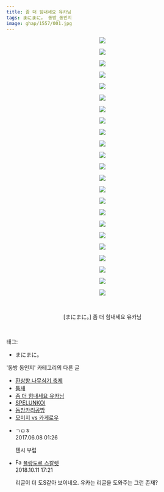 ```yaml
---
title: 좀 더 힘내세요 유카님
tags: まにまに。 동방_동인지
image: ghap/1557/001.jpg
---
```

<div class="article">
<p style="text-align: center; clear: none; float: none;"><img src="{{ site.nasurl }}/ghap/1557/001.jpg"/></p>
<p style="text-align: center; clear: none; float: none;"><img src="{{ site.nasurl }}/ghap/1557/002.jpg"/></p>
<p style="text-align: center; clear: none; float: none;"><img src="{{ site.nasurl }}/ghap/1557/003.jpg"/></p>
<p style="text-align: center; clear: none; float: none;"><img src="{{ site.nasurl }}/ghap/1557/004.jpg"/></p>
<p style="text-align: center; clear: none; float: none;"><img src="{{ site.nasurl }}/ghap/1557/005.jpg"/></p>
<p style="text-align: center; clear: none; float: none;"><img src="{{ site.nasurl }}/ghap/1557/006.jpg"/></p>
<p style="text-align: center; clear: none; float: none;"><img src="{{ site.nasurl }}/ghap/1557/007.jpg"/></p>
<p style="text-align: center; clear: none; float: none;"><img src="{{ site.nasurl }}/ghap/1557/008.jpg"/></p>
<p style="text-align: center; clear: none; float: none;"><img src="{{ site.nasurl }}/ghap/1557/009.jpg"/></p>
<p style="text-align: center; clear: none; float: none;"><img src="{{ site.nasurl }}/ghap/1557/010.jpg"/></p>
<p style="text-align: center; clear: none; float: none;"><img src="{{ site.nasurl }}/ghap/1557/011.jpg"/></p>
<p style="text-align: center; clear: none; float: none;"><img src="{{ site.nasurl }}/ghap/1557/012.jpg"/></p>
<p style="text-align: center; clear: none; float: none;"><img src="{{ site.nasurl }}/ghap/1557/013.jpg"/></p>
<p style="text-align: center; clear: none; float: none;"><img src="{{ site.nasurl }}/ghap/1557/014.jpg"/></p>
<p style="text-align: center; clear: none; float: none;"><img src="{{ site.nasurl }}/ghap/1557/015.jpg"/></p>
<p style="text-align: center; clear: none; float: none;"><img src="{{ site.nasurl }}/ghap/1557/016.jpg"/></p>
<p style="text-align: center; clear: none; float: none;"><img src="{{ site.nasurl }}/ghap/1557/017.jpg"/></p>
<p style="text-align: center; clear: none; float: none;"><img src="{{ site.nasurl }}/ghap/1557/018.jpg"/></p>
<p style="text-align: center; clear: none; float: none;"><img src="{{ site.nasurl }}/ghap/1557/019.jpg"/></p>
<p style="text-align: center; clear: none; float: none;"><img src="{{ site.nasurl }}/ghap/1557/020.jpg"/></p>
<p style="text-align: center; clear: none; float: none;"><img src="{{ site.nasurl }}/ghap/1557/021.jpg"/></p>
<p style="text-align: center; clear: none; float: none;"><img src="{{ site.nasurl }}/ghap/1557/022.jpg"/></p>
<p style="text-align: center; clear: none; float: none;"><img src="{{ site.nasurl }}/ghap/1557/023.jpg"/></p>
<p style="text-align: center; clear: none; float: none;"><br/></p>
<p style="text-align: center; clear: none; float: none;">[まにまに。] 좀 더 힘내세요 유카님</p>
<p><br/></p>
</div><div class="tagTrail">
<p>태그: </p>
<ul>
<li>まにまに。</li>
</ul>
</div><div class="another">
<p>'동방 동인지' 카테고리의 다른 글</p>
<ul>
<li><a href="/2016-08-14-ghap_1559">환상향 나무심기 축제</a></li>
<li><a href="/2016-08-14-ghap_1558">틈새</a></li>
<li><a href="/2016-08-13-ghap_1557">좀 더 힘내세요 유카님</a></li>
<li><a href="/2016-08-13-ghap_1556">SPELUNKOI</a></li>
<li><a href="/2016-08-13-ghap_1555">동방카리공방</a></li>
<li><a href="/2016-08-13-ghap_1554">모미지 vs 카게로우</a></li>
</ul>
</div><div class="cb_module cb_fluid">
<div class="cb_wrt cb_profile">
<div class="comment">
<ul>
<li class="cb_thumb_off" id="comment15008486">
<div class="cb_comment_area">
<div class="cb_info_area">
<div class="cb_section">
<span class="cb_nick_name">ㄱㅁㅎ</span>
</div>
<div class="cb_section">
<span class="cb_date">2017.06.08 01:26 </span>
</div>
</div>
<div class="cb_dsc_comment">
<p class="cb_dsc">
											텐시 부럽
										</p>
</div>
</div></li>
<li class="cb_thumb_off" id="comment15352297">
<div class="cb_comment_area">
<div class="cb_info_area">
<div class="cb_section">
<span class="cb_nick_name"><img alt="Favicon of http://qksxodid12.tistory.com" height="16" onerror="this.onerror=null;this.parentNode.removeChild(this)" src="http://qksxodid12.tistory.com/favicon.ico" width="16"/> <a href="http://qksxodid12.tistory.com" onclick="return openLinkInNewWindow(this)">플랑도르 스칼렛</a></span>
</div>
<div class="cb_section">
<span class="cb_date">2018.10.11 17:21 </span>
</div>
</div>
<div class="cb_dsc_comment">
<p class="cb_dsc">
											리글이 더 도S같아 보이네요. 유카는 리글을 도와주는 그런 존재?
										</p>
</div>
</div></li>
</ul>
</div>
</div><!-- commentList close -->
</div>